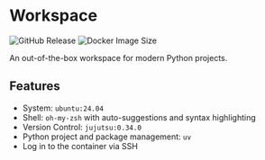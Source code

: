 # Workspace

![GitHub Release](https://img.shields.io/github/v/release/paxonlee/workspace?style=for-the-badge)
![Docker Image Size](https://img.shields.io/docker/image-size/paxonlee/workspace?style=for-the-badge&logo=docker)

An out-of-the-box workspace for modern Python projects.

## Features

- System: `ubuntu:24.04`
- Shell: `oh-my-zsh` with auto-suggestions and syntax highlighting
- Version Control: `jujutsu:0.34.0`
- Python project and package management: `uv`
- Log in to the container via SSH
